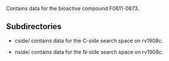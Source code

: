Contains data for the bioactive compound F0611-0873.

## Subdirectories

- cside/ contains data for the C-side search space on rv1908c.

- nside/ contains data for the N-side search space on rv1908c.

